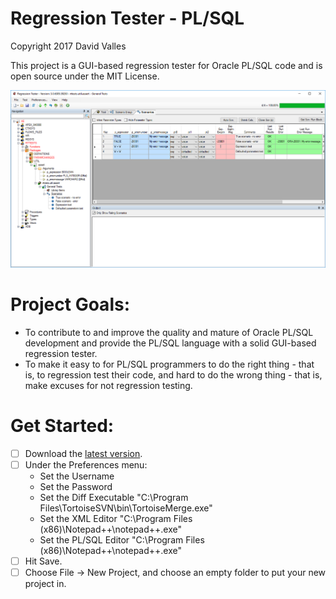 # Regression Tester - PL/SQL
Copyright 2017 David Valles

This project is a GUI-based regression tester for Oracle PL/SQL code and is open source under the MIT License.

![Screenshot](https://github.com/millo-coog/rt-plsql/blob/master/files/Screenshot.png)

# Project Goals:
* To contribute to and improve the quality and mature of Oracle PL/SQL development and provide the PL/SQL language with a solid GUI-based regression tester.
* To make it easy to for PL/SQL programmers to do the right thing - that is, to regression test their code, and hard to do the wrong thing - that is, make excuses for not regression testing.

# Get Started:
- [ ] Download the [latest version](https://github.com/millo-coog/rt-plsql/releases/latest).
- [ ] Under the Preferences menu:
	- Set the Username
	- Set the Password
	- Set the Diff Executable "C:\Program Files\TortoiseSVN\bin\TortoiseMerge.exe"
	- Set the XML Editor "C:\Program Files (x86)\Notepad++\notepad++.exe"
	- Set the PL/SQL Editor "C:\Program Files (x86)\Notepad++\notepad++.exe"
- [ ] Hit Save.
- [ ] Choose File -> New Project, and choose an empty folder to put your new project in.
